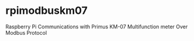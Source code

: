 # rpimodbuskm07
Raspberry Pi Communications with Primus KM-07 Multifunction meter Over Modbus Protocol
